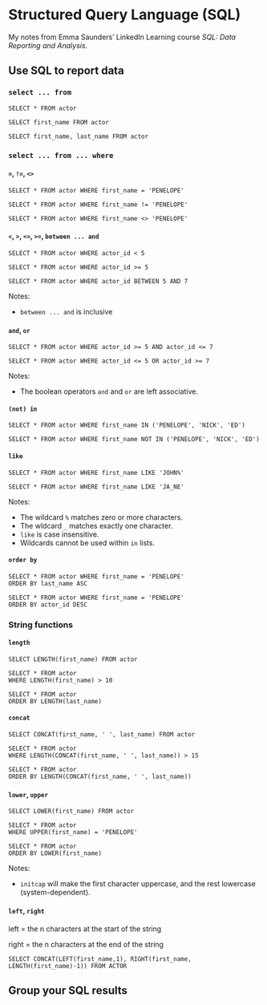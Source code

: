 # Structured Query Language (SQL)

My notes from Emma Saunders’ LinkedIn Learning course *SQL: Data Reporting and Analysis*.

## Use SQL to report data

### `select ... from`

```
SELECT * FROM actor

SELECT first_name FROM actor

SELECT first_name, last_name FROM actor
```

###  `select ... from ... where`

#### `=`, `!=`, `<>`

```
SELECT * FROM actor WHERE first_name = 'PENELOPE'

SELECT * FROM actor WHERE first_name != 'PENELOPE'

SELECT * FROM actor WHERE first_name <> 'PENELOPE'
```

#### `<`, `>`, `<=`, `>=`, `between ... and`

```
SELECT * FROM actor WHERE actor_id < 5

SELECT * FROM actor WHERE actor_id >= 5

SELECT * FROM actor WHERE actor_id BETWEEN 5 AND 7
```

Notes:
- `between ... and` is inclusive

#### `and`, `or`

```
SELECT * FROM actor WHERE actor_id >= 5 AND actor_id <= 7

SELECT * FROM actor WHERE actor_id <= 5 OR actor_id >= 7
```

Notes:
- The boolean operators `and` and `or` are left associative.

#### `(not) in`

```
SELECT * FROM actor WHERE first_name IN ('PENELOPE', 'NICK', 'ED')

SELECT * FROM actor WHERE first_name NOT IN ('PENELOPE', 'NICK', 'ED')
```

#### `like`

```
SELECT * FROM actor WHERE first_name LIKE 'JOHN%'

SELECT * FROM actor WHERE first_name LIKE 'JA_NE'
```

Notes:
- The wildcard `%` matches zero or more characters.
- The wldcard `_` matches exactly one character.
- `like` is case insensitive.
- Wildcards cannot be used within `in` lists. 

#### `order by`

```
SELECT * FROM actor WHERE first_name = 'PENELOPE'
ORDER BY last_name ASC

SELECT * FROM actor WHERE first_name = 'PENELOPE'
ORDER BY actor_id DESC
```

### String functions

#### `length`

```
SELECT LENGTH(first_name) FROM actor

SELECT * FROM actor
WHERE LENGTH(first_name) > 10

SELECT * FROM actor
ORDER BY LENGTH(last_name)
```

#### `concat` 

```
SELECT CONCAT(first_name, ' ', last_name) FROM actor

SELECT * FROM actor
WHERE LENGTH(CONCAT(first_name, ' ', last_name)) > 15

SELECT * FROM actor
ORDER BY LENGTH(CONCAT(first_name, ' ', last_name))
```

#### `lower`, `upper`

```
SELECT LOWER(first_name) FROM actor

SELECT * FROM actor
WHERE UPPER(first_name) = 'PENELOPE'

SELECT * FROM actor
ORDER BY LOWER(first_name)
```

Notes:
- `initcap` will make the first character uppercase, and the rest lowercase (system-dependent).

#### `left`, `right`

left = the n characters at the start of the string

right = the n characters at the end of the string


```
SELECT CONCAT(LEFT(first_name,1), RIGHT(first_name, LENGTH(first_name)-1)) FROM ACTOR
```






## Group your SQL results







